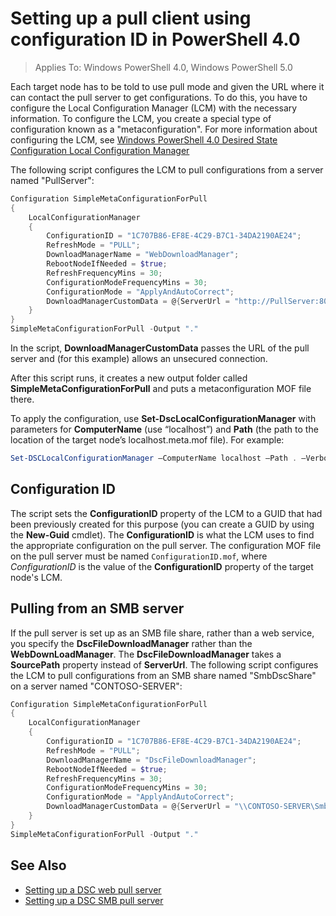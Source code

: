# Setting up a pull client using configuration ID in PowerShell 4.0

>Applies To: Windows PowerShell 4.0, Windows PowerShell 5.0

Each target node has to be told to use pull mode and given the URL where it can contact the pull server to get configurations. To do this, you have to configure the Local Configuration Manager (LCM) with the necessary information. To configure the LCM, you create a special type of configuration known as a "metaconfiguration". For more information about configuring the LCM, see [Windows PowerShell 4.0 Desired State Configuration Local Configuration Manager](metaConfig4.md)

The following script configures the LCM to pull configurations from a server named "PullServer":

```powershell
Configuration SimpleMetaConfigurationForPull 
{ 
    LocalConfigurationManager 
    { 
        ConfigurationID = "1C707B86-EF8E-4C29-B7C1-34DA2190AE24";
        RefreshMode = "PULL";
        DownloadManagerName = "WebDownloadManager";
        RebootNodeIfNeeded = $true;
        RefreshFrequencyMins = 30;
        ConfigurationModeFrequencyMins = 30; 
        ConfigurationMode = "ApplyAndAutoCorrect";
        DownloadManagerCustomData = @{ServerUrl = "http://PullServer:8080/PSDSCPullServer/PSDSCPullServer.svc"; AllowUnsecureConnection = “TRUE”}
    } 
} 
SimpleMetaConfigurationForPull -Output "."
```

In the script, **DownloadManagerCustomData** passes the URL of the pull server and (for this example) allows an unsecured connection. 

After this script runs, it creates a new output folder called **SimpleMetaConfigurationForPull** and puts a metaconfiguration MOF file there.

To apply the configuration, use **Set-DscLocalConfigurationManager** with parameters for **ComputerName** (use “localhost”) and **Path** (the path to the location of the target node’s localhost.meta.mof file). For example: 
```powershell
Set-DSCLocalConfigurationManager –ComputerName localhost –Path . –Verbose.
```

## Configuration ID
The script sets the **ConfigurationID** property of the LCM to a GUID that had been previously created for this purpose (you can create a GUID by using the **New-Guid** cmdlet). The **ConfigurationID** is what the LCM uses to find the appropriate configuration on the pull server. The configuration MOF file on the pull server must be named `ConfigurationID.mof`, where *ConfigurationID* is the value of the **ConfigurationID** property of the target node's LCM.

## Pulling from an SMB server

If the pull server is set up as an SMB file share, rather than a web service, you specify the **DscFileDownloadManager** rather than the **WebDownLoadManager**.
The **DscFileDownloadManager** takes a **SourcePath** property instead of **ServerUrl**. The following script configures the LCM to pull configurations from an SMB share named
"SmbDscShare" on a server named "CONTOSO-SERVER":

```powershell
Configuration SimpleMetaConfigurationForPull 
{ 
    LocalConfigurationManager 
    { 
        ConfigurationID = "1C707B86-EF8E-4C29-B7C1-34DA2190AE24";
        RefreshMode = "PULL";
        DownloadManagerName = "DscFileDownloadManager";
        RebootNodeIfNeeded = $true;
        RefreshFrequencyMins = 30;
        ConfigurationModeFrequencyMins = 30; 
        ConfigurationMode = "ApplyAndAutoCorrect";
        DownloadManagerCustomData = @{ServerUrl = "\\CONTOSO-SERVER\SmbDscShare"}
    } 
} 
SimpleMetaConfigurationForPull -Output "."
```

## See Also

- [Setting up a DSC web pull server](pullServer.md)
- [Setting up a DSC SMB pull server](pullServerSMB.md)